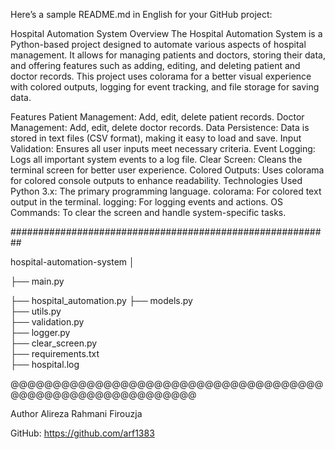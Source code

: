 
Here’s a sample README.md in English for your GitHub project:

Hospital Automation System
Overview
The Hospital Automation System is a Python-based project designed to automate various aspects of hospital management. It allows for managing patients and doctors, storing their data, and offering features such as adding, editing, and deleting patient and doctor records. This project uses colorama for a better visual experience with colored outputs, logging for event tracking, and file storage for saving data.

Features
Patient Management: Add, edit, delete patient records.
Doctor Management: Add, edit, delete doctor records.
Data Persistence: Data is stored in text files (CSV format), making it easy to load and save.
Input Validation: Ensures all user inputs meet necessary criteria.
Event Logging: Logs all important system events to a log file.
Clear Screen: Cleans the terminal screen for better user experience.
Colored Outputs: Uses colorama for colored console outputs to enhance readability.
Technologies Used
Python 3.x: The primary programming language.
colorama: For colored text output in the terminal.
logging: For logging events and actions.
OS Commands: To clear the screen and handle system-specific tasks.

##########################################################

hospital-automation-system
│

├── main.py 

├── hospital_automation.py
├── models.py             
├── utils.py              
├── validation.py         
├── logger.py             
├── clear_screen.py       
├── requirements.txt      
├── hospital.log          

@@@@@@@@@@@@@@@@@@@@@@@@@@@@@@@@@@@@@@@@@@@@@@@@@@@@@@@@@@@

Author
Alireza Rahmani Firouzja

GitHub: https://github.com/arf1383


